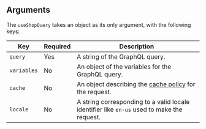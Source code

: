 ## Arguments

The `useShopQuery` takes an object as its only argument, with the following keys:

| Key         | Required | Description                                                                                            |
| ----------- | -------- | ------------------------------------------------------------------------------------------------------ |
| `query`     | Yes      | A string of the GraphQL query.                                                                         |
| `variables` | No       | An object of the variables for the GraphQL query.                                                      |
| `cache`     | No       | An object describing the [cache policy](/custom-storefronts/hydrogen/framework/cache) for the request. |
| `locale`    | No       | A string corresponding to a valid locale identifier like `en-us` used to make the request.             |
